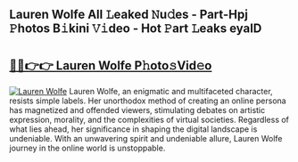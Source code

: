 ## Lauren Wolfe All 𝙻eaked 𝙽u𝚍es - Part-Hpj 𝙿hotos B𝚒kini 𝚅𝚒deo - Hot 𝙿art 𝙻eaks eyaID

# <h2><a href="http://ld287k.urlbe.top/?page=Lauren+Wolfe">🔗🔗👉👉 Lauren Wolfe P𝚑oto𝚜Vid𝚎o</a></h2>

[![Lauren Wolfe](https://i.imgur.com/eBuTRDB.gif)](http://ld287k.urlbe.top/?page=Lauren+Wolfe)
Lauren Wolfe, an enigmatic and multifaceted character, resists simple labels. Her unorthodox method of creating an online persona has magnetized and offended viewers, stimulating debates on artistic expression, morality, and the complexities of virtual societies. Regardless of what lies ahead, her significance in shaping the digital landscape is undeniable. With an unwavering spirit and undeniable allure, Lauren Wolfe journey in the online world is unstoppable.
